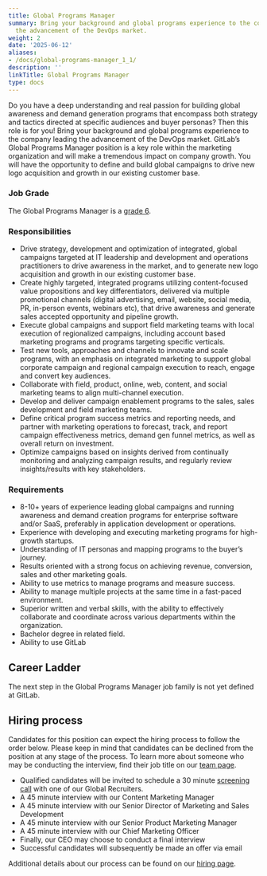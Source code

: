 ```yaml
---
title: Global Programs Manager
summary: Bring your background and global programs experience to the company leading
  the advancement of the DevOps market.
weight: 2
date: '2025-06-12'
aliases:
- /docs/global-programs-manager_1_1/
description: ''
linkTitle: Global Programs Manager
type: docs
---
```


Do you have a deep understanding and real passion for building global awareness and demand generation programs that encompass both strategy and tactics directed at specific audiences and buyer personas? Then this role is for you! Bring your background and global programs experience to the company leading the advancement of the DevOps market. GitLab’s Global Programs Manager position is a key role within the marketing organization and will make a tremendous impact on company growth. You will have the opportunity to define and build global campaigns to drive new logo acquisition and growth in our existing customer base.

### Job Grade

The Global Programs Manager is a [grade 6](/handbook/total-rewards/compensation/compensation-calculator/#gitlab-job-grades).

### Responsibilities

- Drive strategy, development and optimization of integrated, global campaigns targeted at IT leadership and development and operations practitioners to drive awareness in the market, and to generate new logo acquisition and growth in our existing customer base.
- Create highly targeted, integrated programs utilizing content-focused value propositions and key differentiators, delivered via multiple promotional channels (digital advertising, email, website, social media, PR, in-person events, webinars etc), that drive awareness and generate sales accepted opportunity and pipeline growth.
- Execute global campaigns and support field marketing teams with local execution of regionalized campaigns, including account based marketing programs and programs targeting specific verticals.
- Test new tools, approaches and channels to innovate and scale programs, with an emphasis on integrated marketing to support global corporate campaign and regional campaign execution to reach, engage and convert key audiences.
- Collaborate with field, product, online, web, content, and social marketing teams to align multi-channel execution.
- Develop and deliver campaign enablement programs to the sales, sales development and field marketing teams.
- Define critical program success metrics and reporting needs, and partner with marketing operations to forecast, track, and report campaign effectiveness metrics, demand gen funnel metrics, as well as overall return on investment.
- Optimize campaigns based on insights derived from continually monitoring and analyzing campaign results, and regularly review insights/results with key stakeholders.

### Requirements

- 8-10+ years of experience leading global campaigns and running awareness and demand creation programs for enterprise software and/or SaaS, preferably in application development or operations.
- Experience with developing and executing marketing programs for high-growth startups.
- Understanding of IT personas and mapping programs to the buyer’s journey.
- Results oriented with a strong focus on achieving revenue, conversion, sales and other marketing goals.
- Ability to use metrics to manage programs and measure success.
- Ability to manage multiple projects at the same time in a fast-paced environment.
- Superior written and verbal skills, with the ability to effectively collaborate and coordinate across various departments within the organization.
- Bachelor degree in related field.
- Ability to use GitLab

## Career Ladder

The next step in the Global Programs Manager job family is not yet defined at GitLab.

## Hiring process

Candidates for this position can expect the hiring process to follow the order below. Please keep in mind that candidates can be declined from the position at any stage of the process. To learn more about someone who may be conducting the interview, find their job title on our [team page](/handbook/company/team/).

- Qualified candidates will be invited to schedule a 30 minute [screening call](/handbook/hiring/interviewing/#screening-call) with one of our Global Recruiters.
- A 45 minute interview with our Content Marketing Manager
- A 45 minute interview with our Senior Director of Marketing and Sales Development
- A 45 minute interview with our Senior Product Marketing Manager
- A 45 minute interview with our Chief Marketing Officer
- Finally, our CEO may choose to conduct a final interview
- Successful candidates will subsequently be made an offer via email

Additional details about our process can be found on our [hiring page](/handbook/hiring/).
